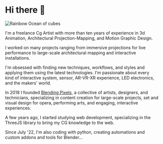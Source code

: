 # Hi there 👋

![Rainbow Ocean of cubes](cubes.gif)

I'm a freelance Cg Artist with more than ten years of experience in 3d Animation, Architectural Projection-Mapping, and Motion Graphic Design.

I worked on many projects ranging from immersive projections for live performance to large-scale architectural mapping and interactive installations.

I'm obsessed with finding new techniques, workflows, and styles and applying them using the latest technologies. I'm passionate about every kind of interactive system, sensor, AR-VR-XR experience, LED electronics, and the makers' world.

In 2018 I founded [Blending Pixels](https://www.blendingpixels.com/), a collective of artists, designers, and technicians, specializing in content creation for large-scale projects, set and visual design for opera, performing arts, and engaging, interactive experiences.

A few years ago, I started studying web development, specializing in the ThreeJS library to bring my CG knowledge to the web.

Since July '22, I'm also coding with python, creating automations and custom addons and tools for Blender...
